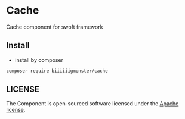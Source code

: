 # Cache

Cache component for swoft framework

## Install

- install by composer

```bash
composer require biiiiiigmonster/cache
```

## LICENSE

The Component is open-sourced software licensed under the [Apache license](LICENSE).
